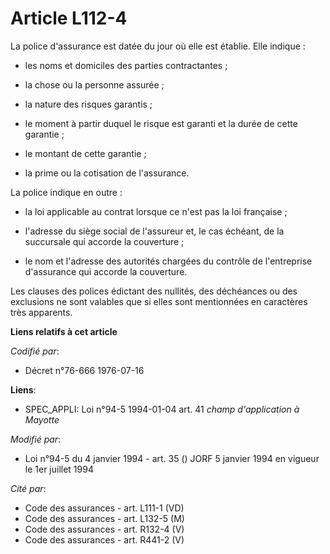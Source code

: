 # Article L112-4

La police d'assurance est datée du jour où elle est établie. Elle indique :

- les noms et domiciles des parties contractantes ;

- la chose ou la personne assurée ;

- la nature des risques garantis ;

- le moment à partir duquel le risque est garanti et la durée de cette garantie ;

- le montant de cette garantie ;

- la prime ou la cotisation de l'assurance.

La police indique en outre :

- la loi applicable au contrat lorsque ce n'est pas la loi française ;

- l'adresse du siège social de l'assureur et, le cas échéant, de la succursale qui accorde la couverture ;

- le nom et l'adresse des autorités chargées du contrôle de l'entreprise d'assurance qui accorde la couverture.

Les clauses des polices édictant des nullités, des déchéances ou des exclusions ne sont valables que si elles sont
mentionnées en caractères très apparents.

**Liens relatifs à cet article**

_Codifié par_:

  - Décret n°76-666 1976-07-16

**Liens**:

  - SPEC_APPLI: Loi n°94-5 1994-01-04 art. 41 *champ d'application à Mayotte*

_Modifié par_:

  - Loi n°94-5 du 4 janvier 1994 - art. 35 () JORF 5 janvier 1994 en vigueur le 1er juillet 1994

_Cité par_:

  - Code des assurances - art. L111-1 (VD)
  - Code des assurances - art. L132-5 (M)
  - Code des assurances - art. R132-4 (V)
  - Code des assurances - art. R441-2 (V)
